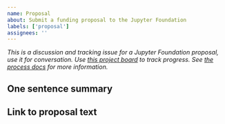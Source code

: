 ```yaml
---
name: Proposal
about: Submit a funding proposal to the Jupyter Foundation
labels: ['proposal']
assignees: ''
---
```

_This is a discussion and tracking issue for a Jupyter Foundation proposal, use it for conversation. Use [this project board](https://github.com/orgs/jupyter-governance/projects/13) to track progress. See [the process docs](https://compass.jupyterfoundation.org/funding/process/) for more information._

## One sentence summary
<!-- Provide a summary of the outcome(s) this proposal aims to achieve. -->



## Link to proposal text
<!--
  When ready, add a link to the proposal text.
  Copy and use this google doc template:
  https://docs.google.com/document/d/101cNUZbGCWUMn8LbDiSRjL5Q78e_31gN4-FqCiSp47o/edit?usp=sharing
-->
